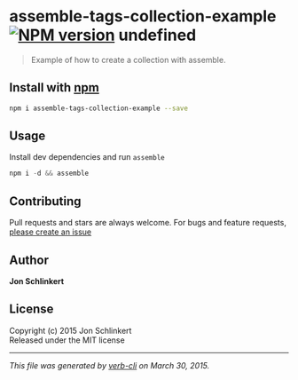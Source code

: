 # assemble-tags-collection-example [![NPM version](https://badge.fury.io/js/assemble-tags-collection-example.svg)](http://badge.fury.io/js/assemble-tags-collection-example)  undefined 

> Example of how to create a collection with assemble.

## Install with [npm](npmjs.org)

```bash
npm i assemble-tags-collection-example --save
```

## Usage

Install dev dependencies and run `assemble`

```js
npm i -d && assemble
```


## Contributing
Pull requests and stars are always welcome. For bugs and feature requests, [please create an issue](https://github.com/jonschlinkert/collections/issues)

## Author

**Jon Schlinkert**

## License
Copyright (c) 2015 Jon Schlinkert  
Released under the MIT license

***

_This file was generated by [verb-cli](https://github.com/assemble/verb-cli) on March 30, 2015._
